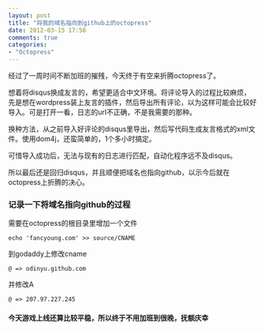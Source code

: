 ```yaml
---
layout: post
title: "将我的域名指向到github上的octopress"
date: 2012-03-15 17:58
comments: true
categories: 
- "Octopress"
---
```

经过了一周时间不断加班的摧残，今天终于有空来折腾octopress了。

想着将disqus换成友言的，希望更适合中文环境。将评论导入的过程比较麻烦，先是想在wordpress装上友言的插件，然后导出所有评论，以为这样可能会比较好导入。可是打开一看，日志的url不正确，不是我需要的那种。

换种方法，从之前导入好评论的disqus里导出，然后写代码生成友言格式的xml文件。使用dom4j，还蛮简单的，1个多小时搞定。

可惜导入成功后，无法与现有的日志进行匹配，自动化程序远不及disqus。

所以最后还是回归disqus，并且顺便把域名也指向github，以示今后就在octopress上折腾的决心。

### 记录一下将域名指向github的过程

需要在octopress的根目录里增加一个文件

`echo 'fancyoung.com' >> source/CNAME`

到godaddy上修改cname

`@ => odinyu.github.com`

并修改A

`@ => 207.97.227.245`

#### 今天游戏上线还算比较平稳，所以终于不用加班到很晚，抚额庆幸